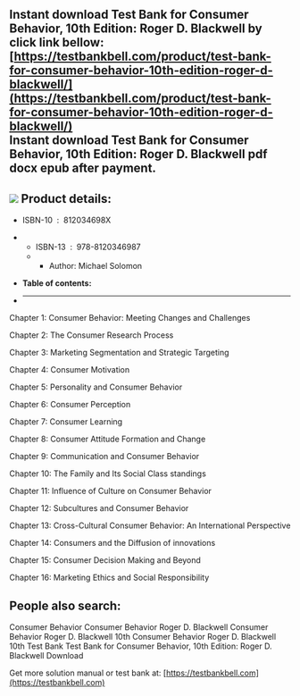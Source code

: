 Instant download **Test Bank for Consumer Behavior, 10th Edition: Roger D. Blackwell** by click link bellow:  
[https://testbankbell.com/product/test-bank-for-consumer-behavior-10th-edition-roger-d-blackwell/](https://testbankbell.com/product/test-bank-for-consumer-behavior-10th-edition-roger-d-blackwell/)  
**Instant download Test Bank for Consumer Behavior, 10th Edition: Roger D. Blackwell pdf docx epub after payment.**
-------------------------------------------------------------------------------------------------------------------


![](https://testbankbell.com/wp-content/uploads/2023/05/consumer-behavior-roger-d-blackwell-10th-tb.jpg)
**Product details:**
--------------------


* ISBN-10 ‏ : ‎ 812034698X
* * ISBN-13 ‏ : ‎ 978-8120346987
  * * Author: Michael Solomon
   
* **Table of contents:**
* ----------------------

Chapter 1: Consumer Behavior: Meeting Changes and Challenges


Chapter 2: The Consumer Research Process


Chapter 3: Marketing Segmentation and Strategic Targeting


Chapter 4: Consumer Motivation


Chapter 5: Personality and Consumer Behavior


Chapter 6: Consumer Perception


Chapter 7: Consumer Learning


Chapter 8: Consumer Attitude Formation and Change


Chapter 9: Communication and Consumer Behavior


Chapter 10: The Family and Its Social Class standings


Chapter 11: Influence of Culture on Consumer Behavior


Chapter 12: Subcultures and Consumer Behavior


Chapter 13: Cross-Cultural Consumer Behavior: An International Perspective


Chapter 14: Consumers and the Diffusion of innovations


Chapter 15: Consumer Decision Making and Beyond


Chapter 16: Marketing Ethics and Social Responsibility


**People also search:**
-----------------------


Consumer Behavior
Consumer Behavior Roger D. Blackwell
Consumer Behavior Roger D. Blackwell 10th
Consumer Behavior Roger D. Blackwell 10th Test Bank
Test Bank for Consumer Behavior, 10th Edition: Roger D. Blackwell Download

   Get more solution manual or test bank at: [https://testbankbell.com](https://testbankbell.com)
